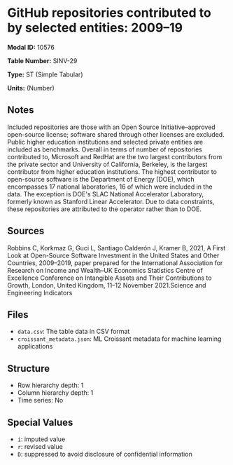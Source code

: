 # GitHub repositories contributed to by selected entities: 2009–19

**Modal ID:** 10576

**Table Number:** SINV-29

**Type:** ST (Simple Tabular)

**Units:** (Number)

## Notes

Included repositories are those with an Open Source Initiative–approved open-source license; software shared through other licenses are excluded. Public higher education institutions and selected private entities are included as benchmarks. Overall in terms of number of repositories contributed to, Microsoft and RedHat are the two largest contributors from the private sector and University of California, Berkeley, is the largest contributor from higher education institutions. The highest contributor to open-source software is the Department of Energy (DOE), which encompasses 17 national laboratories, 16 of which were included in the data. The exception is DOE's SLAC National Accelerator Laboratory, formerly known as Stanford Linear Accelerator. Due to data constraints, these repositories are attributed to the operator rather than to DOE.

## Sources

Robbins C, Korkmaz G, Guci L, Santiago Calderón J, Kramer B, 2021, A First Look at Open-Source Software Investment in the United States and Other Countries, 2009–2019, paper prepared for the International Association for Research on Income and Wealth–UK Economics Statistics Centre of Excellence Conference on Intangible Assets and Their Contributions to Growth, London, United Kingdom, 11–12 November 2021.Science and Engineering Indicators

## Files

- `data.csv`: The table data in CSV format
- `croissant_metadata.json`: ML Croissant metadata for machine learning applications

## Structure

- Row hierarchy depth: 1
- Column hierarchy depth: 1
- Time series: No

## Special Values

- `i`: imputed value
- `r`: revised value
- `D`: suppressed to avoid disclosure of confidential information
